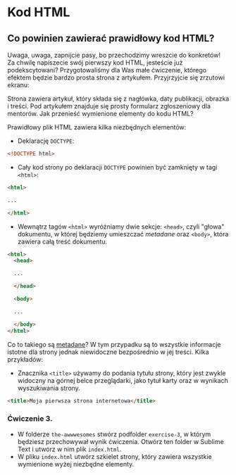 # Kod HTML

## Co powinien zawierać prawidłowy kod HTML?

Uwaga, uwaga, zapnijcie pasy, bo przechodzimy wreszcie do konkretów! Za chwilę napiszecie swój pierwszy kod HTML, jesteście już podekscytowani? Przygotowaliśmy dla Was małe ćwiczenie, którego efektem będzie bardzo prosta strona z artykułem. Przyjrzyjcie się zrzutowi ekranu:

Strona zawiera artykuł, który składa się z nagłówka, daty publikacji, obrazka i treści. Pod artykułem znajduje się prosty formularz zgłoszeniowy dla mentorów. Jak przenieść wymienione elementy do kodu HTML?

Prawidłowy plik HTML zawiera kilka niezbędnych elementów:

- Deklarację `DOCTYPE`:

```html
<!DOCTYPE html>
```

- Cały kod strony po deklaracji `DOCTYPE` powinien być zamknięty w tagi `<html>`:

```html
<html>

...

</html>
```

- Wewnątrz tagów `<html>` wyróżniamy dwie sekcje: `<head>`, czyli "głowa" dokumentu, w której będziemy umieszczać *metadane* oraz `<body>`, która zawiera całą treść dokumentu.

```html
<html>
  <head>

  ...

  </head>

  <body>

  ...

  </body>
</html>
```

Co to takiego są [metadane](https://pl.wikipedia.org/wiki/Metadane)? W tym przypadku są to wszystkie informacje istotne dla strony jednak niewidoczne bezpośrednio w jej treści. Kilka przykładów:

- Znacznika `<title>` używamy do podania tytułu strony, który jest zwykle widoczny na górnej belce przeglądarki, jako tytuł karty oraz w wynikach wyszukiwania strony.

```html
<title>Moja pierwsza strona internetowa</title>
```

### Ćwiczenie 3.

- W folderze `the-awwwesomes` stwórz podfolder `exercise-3`, w którym będziesz przechowywał wynik ćwiczenia. Otwórz ten folder w Sublime Text i utwórz w nim plik `index.html`.
- W pliku `index.html` utwórz szkielet strony, który zawiera wszystkie wymienione wyżej niezbędne elementy.